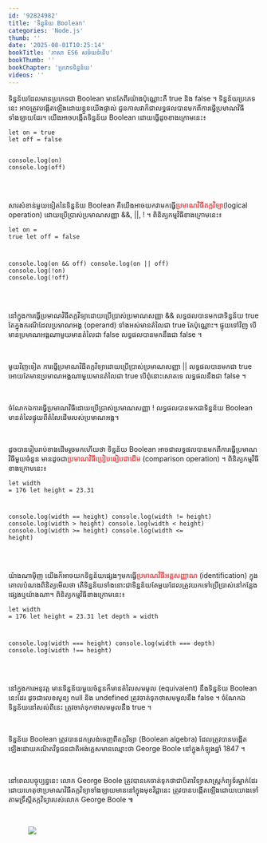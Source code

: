```yaml
---
id: '92824982'
title: 'ទិន្នន័យ Boolean'
categories: 'Node.js'
thumb: ''
date: '2025-08-01T10:25:14'
bookTitle: 'ភាសា​ ES6 សម័យ​ទំនើប'
bookThumb: ''
bookChapter: 'ប្រភេទ​ទិន្នន័យ'
videos: ''
---
```

<p>ទិន្នន័យ​ដែល​មាន​ប្រភេទជា Boolean មាន​តែ​​ពីរ​យ៉ាង​​ប៉ុណ្ណោះ​គឺ true និង false ។ ទិន្នន័យ​ប្រភេទ​នេះ​ អាច​ត្រូវបង្កើត​ឡើង​ដោយ​ខ្លួន​យើង​ផ្ទាល់ ជួនកាល​វា​ក៏​ជា​លទ្ធផល​បាន​មក​ពី​ការធ្វើ​ប្រមាណ​វិធី​ទាំងឡាយ​ដែរ។ យើង​អាច​បង្កើត​ទិន្នន័យ Boolean ដោយ​ធ្វើ​ដូច​ខាង​ក្រោម​នេះ៖</p><pre><code class="language-javascript">let on = true
let off = false
 
console.log(on)
console.log(off)</code></pre><p>&nbsp;</p><p>សារសំខាន់​មួយ​ទៀត​នៃ​ទិន្នន័យ Boolean គឺ​យើង​អាច​យក​វា​​មក​ធ្វើ​ <span style="color:hsl(0, 75%, 60%);"><strong>ប្រមាណ​វិធី​តក្កវិទ្យា​</strong></span> (logical operation) ដោយ​ប្រើប្រាស់​ប្រមាណ​សញ្ញា &amp;&amp;, ||, ! ។ ពិនិត្យ​កម្មវិធី​ខាង​ក្រោម​នេះ៖</p><pre><code class="language-javascript">let on = true
let off = false
 
console.log(on &amp;&amp; off)
console.log(on || off)
console.log(!on)
console.log(!off)</code></pre><p>&nbsp;</p><p>នៅ​ក្នុង​ការធ្វើ​ប្រមាណ​វិធី​តក្កវិទ្យា​ ដោយ​ប្រើប្រាស់​ប្រមាណ​សញ្ញា &amp;&amp; លទ្ធផល​បាន​មក​ជាទិន្នន័យ true តែ​ក្នុង​ករណីដែលប្រមាណអង្គ​ (operand) ទាំងអស់​មាន​តំលៃ​ជា​ true តែប៉ុណ្ណោះ​។ ផ្ទុយ​ទៅវិញ បើ​មាន​ប្រមាណអង្គ​ណា​មួយមាន​តំលៃ​ជា false លទ្ធផល​បាន​មក​នឹង​ជា​ false ។</p><p>&nbsp;</p><p>មួយវិញទៀត ការធ្វើប្រមាណវិធី​តក្កវិទ្យា​ដោយ​ប្រើប្រាស់​ប្រមាណ​សញ្ញា || លទ្ធផល​បាន​មក​​ជា​ true អោយ​តែ​មាន​ប្រមាណអង្គ​ណាមួយ​មាន​តំលៃ​ជា true បើ​ពុំនោះ​សោត​ទេ លទ្ធផល​នឹង​ជា​ false ។</p><p>&nbsp;</p><p>ចំណែក​ឯ​ការធ្វើ​ប្រមាណ​វិធី​ដោយ​ប្រើប្រាស់​ប្រមាណសញ្ញា ! លទ្ធផល​បានមកជា​ទិន្នន័យ​ Boolean មាន​តំលៃផ្ទុយ​ពីតំលៃ​ដើម​របស់​ប្រមាណអង្គ​។</p><p>&nbsp;</p><p>ដូច​បាន​រៀបរាប់​ខាង​ដើម​រួច​មក​ហើយ​ថា ទិន្នន័យ​ Boolean អាច​ជា​លទ្ធផល​បាន​មក​ពី​ការធ្វើ​ប្រមាណ​វិធី​មួយ​ចំនួន មាន​ដូច​ជា <span style="color:hsl(0, 75%, 60%);"><strong>​ប្រមាណវិធី​ប្រៀបធៀប​ជាដើម</strong></span> (comparison operation) ។ ពិនិត្យ​កម្មវិធី​ខាង​ក្រោម​នេះ៖</p><pre><code class="language-javascript">let width = 176
let height = 23.31
 
console.log(width == height)
console.log(width != height)
console.log(width &gt; height)
console.log(width &lt; height)
console.log(width &gt;= height)
console.log(width &lt;= height)</code></pre><p>&nbsp;</p><p>យ៉ាងណាម៉ិញ យើង​ក៏​អាច​យក​ទិន្នន័យ​ផ្សេង​ៗ​មក​ធ្វើ​ <span style="color:hsl(0, 75%, 60%);"><strong>ប្រមាណ​វិធីអត្តសញ្ញាណ</strong></span> (identification) ក្នុង​គោលបំណង​ពិនិត្យ​មើល​ថា តើ​ទិន្នន័យ​ទាំងនោះ​ជា​ទិន្នន័យ​តែ​មួយ​ ដែល​ត្រូវ​យក​ទៅ​ប្រើប្រាស់​នៅ​កន្លែង​ផ្សេង​ឬ​យ៉ាងណា​។ ពិនិត្យ​កម្មវិធី​ខាង​ក្រោម​នេះ៖</p><pre><code class="language-javascript">let width = 176
let height = 23.31
let depth = width
 
console.log(width === height)
console.log(width === depth)
console.log(width !== height)</code></pre><p>&nbsp;</p><p>នៅ​ក្នុង​ការអនុវត្ត មាន​ទិន្នន័យ​មួយ​ចំនួន​​ក៏​មាន​តំលៃ​សមមូល (equivalent) នឹង​ទិន្នន័យ Boolean នេះ​ដែរ ដូចជា​លេខ​សូន្យ null និង undefined ត្រូវ​ចាត់​ទុក​ថា​សមមូល​នឹង​ false ។ ចំណែក​ឯ​ទិន្នន័យនៅ​សល់​ពី​នេះ ត្រូវ​ចាត់ទុក​ថា​សមមូល​នឹង true ។</p><p>&nbsp;</p><p>ទិន្នន័យ Boolean ត្រូវ​បាន​ដក​ស្រង់​ចេញ​ពី​តក្កវិទ្យា (Boolean algebra) ដែល​ត្រូវបាន​​បង្កើត​ឡើង​ដោយ​គណិតវិទូ​ជនជាតិ​អង់គ្លេស​មាន​ឈ្មោះ​ថា George Boole នៅ​ក្នុង​កំឡុង​ឆ្នាំ 1847 ។</p><p>&nbsp;</p><p>នៅ​ពេល​បច្ចុប្បន្ន​នេះ លោក George Boole ត្រូវ​បាន​​គេ​ចាត់​ទុក​ថា​ជា​បិតាវិទ្យាសាស្ត្រ​កំព្យូទ័រ​ម្នាក់​ដែរ ដោយ​ហេតុ​ថា​ប្រមាណវិធី​តក្កវិទ្យា​ទាំងឡាយមាន​​នៅ​ក្នុង​​មុខវិជ្ជា​នេះ ត្រូវ​បាន​បង្កើត​ឡើង​ដោយ​យោង​ទៅ​តាម​ទ្រឹស្តី​​តក្កវិទ្យា​របស់​លោក George Boole ៕</p><p>&nbsp;</p><figure class="image"><img src="https://blogger.googleusercontent.com/img/a/AVvXsEjdE-hEGsMIb_DRq_Nh0en73eDy2c0Ha9iHl4HEf00BVywhiLHEjRKtyDwG4LXn7H-vd-l1jJSEwljBUbp2egROZ70dO1W72aWBsl6xvtzzAw79WBavzNLwoMW-zNEtOcxbQw4mdO9tzOgMXbQl59TJpnhGylXlV849xA8trKoZZRqb3Wtt2QypZmYe"></figure>